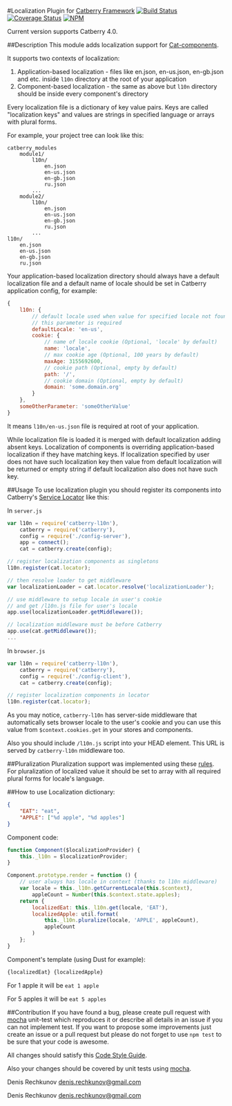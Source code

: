 #Localization Plugin for [Catberry Framework](https://github.com/catberry/catberry) [![Build Status](https://travis-ci.org/catberry/catberry-l10n.png?branch=master)](https://travis-ci.org/catberry/catberry-l10n) [![Coverage Status](https://coveralls.io/repos/catberry/catberry-l10n/badge.png)](https://coveralls.io/r/catberry/catberry-l10n)
[![NPM](https://nodei.co/npm/catberry-l10n.png)](https://nodei.co/npm/catberry-l10n/)

Current version supports Catberry 4.0.

##Description
This module adds localization support for [Cat-components](https://github.com/catberry/catberry/blob/4.0.0/docs/index.md#cat-components).

It supports two contexts of localization:
 1. Application-based localization - files like en.json, en-us.json, 
 en-gb.json and etc. inside `l10n` directory at the root of your application
 2. Component-based localization - the same as above but `l10n` directory should
 be inside every component's directory

Every localization file is a dictionary of key value pairs. 
Keys are called "localization keys" and values are strings in specified 
language or arrays with plural forms.

For example, your project tree can look like this:

```
catberry_modules
	module1/
		l10n/
			en.json
			en-us.json
			en-gb.json
			ru.json
		...
	module2/
		l10n/
			en.json
			en-us.json
			en-gb.json
			ru.json
		...
l10n/
	en.json
	en-us.json
	en-gb.json
	ru.json
```

Your application-based localization directory should always have a default
localization file and a default name of locale should be set in Catberry
application config, for example:

```javascript
{
	l10n: {
		// default locale used when value for specified locale not found
		// this parameter is required
		defaultLocale: 'en-us',
		cookie: {
			// name of locale cookie (Optional, 'locale' by default)
			name: 'locale',
			// max cookie age (Optional, 100 years by default)
			maxAge: 3155692600,
			// cookie path (Optional, empty by default)
			path: '/',
			// cookie domain (Optional, empty by default)
			domain: 'some.domain.org'
		}
	},
	someOtherParameter: 'someOtherValue'
}
```
It means `l10n/en-us.json` file is required at root of your application.

While localization file is loaded it is merged with default localization adding
absent keys. Localization of components is overriding application-based
localization if they have matching keys. If localization specified by user 
does not have such localization key then value from default localization will 
be returned or empty string if default localization also does not have such key.

##Usage
To use localization plugin you should register its components into Catberry's
[Service Locator](https://github.com/catberry/catberry-locator) like this:

In `server.js`

```javascript
var l10n = require('catberry-l10n'),
	catberry = require('catberry'),
	config = require('./config-server'),
	app = connect();
	cat = catberry.create(config);

// register localization components as singletons
l10n.register(cat.locator);

// then resolve loader to get middleware
var localizationLoader = cat.locator.resolve('localizationLoader');

// use middleware to setup locale in user's cookie
// and get /l10n.js file for user's locale
app.use(localizationLoader.getMiddleware());

// localization middleware must be before Catberry
app.use(cat.getMiddleware());
...
```

In `browser.js`

```javascript
var l10n = require('catberry-l10n'),
	catberry = require('catberry'),
	config = require('./config-client'),
	cat = catberry.create(config);

// register localization components in locator
l10n.register(cat.locator);

```

As you may notice, `catberry-l10n` has server-side middleware that
automatically sets browser locale to the user's cookie and you can use this
value from `$context.cookies.get` in your stores and components.

Also you should include `/l10n.js` script into your HEAD element. This URL is
served by `catberry-l10n` middleware too.

##Pluralization
Pluralization support was implemented using these [rules](https://github.com/translate/l10n-guide/blob/master/docs/l10n/pluralforms.rst).
For pluralization of localized value it should be set to array with all required
plural forms for locale's language.

##How to use
Localization dictionary:

```json
{
	"EAT": "eat",
	"APPLE": ["%d apple", "%d apples"]
}
```

Component code:

```javascript
function Component($localizationProvider) {
	this._l10n = $localizationProvider;
}

Component.prototype.render = function () {
	// user always has locale in context (thanks to l10n middleware)
	var locale = this._l10n.getCurrentLocale(this.$context),
		appleCount = Number(this.$context.state.apples);
	return {
		localizedEat: this._l10n.get(locale, 'EAT'),
		localizedApple: util.format(
			this._l10n.pluralize(locale, 'APPLE', appleCount),
			appleCount
		)
	};
}
```

Component's template (using Dust for example):

```html
{localizedEat} {localizedApple}
```

For 1 apple it will be `eat 1 apple`

For 5 apples it will be `eat 5 apples`

##Contribution
If you have found a bug, please create pull request with [mocha](https://www.npmjs.org/package/mocha) 
unit-test which reproduces it or describe all details in an issue if you can not
implement test. If you want to propose some improvements just create an issue or
a pull request but please do not forget to use `npm test` to be sure that your
code is awesome.

All changes should satisfy this [Code Style Guide](https://github.com/catberry/catberry/blob/4.0.0/docs/code-style-guide.md).

Also your changes should be covered by unit tests using [mocha](https://www.npmjs.org/package/mocha).

Denis Rechkunov <denis.rechkunov@gmail.com>

Denis Rechkunov <denis.rechkunov@gmail.com>
